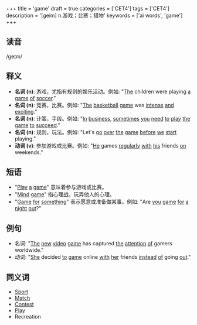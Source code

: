 +++
title = 'game'
draft = true
categories = ['CET4']
tags = ['CET4']
description = '[geim] n.游戏；比赛；猎物'
keywords = ['ai words', 'game']
+++

## 读音
/ɡeɪm/

## 释义
- **名词 (n)**: 游戏，尤指有规则的娱乐活动。例如: "[The](/zh/post/the/) children were playing [a](/zh/post/a/) [game](/zh/post/game/) [of](/zh/post/of/) [soccer](/zh/post/soccer/)."
- **名词 (n)**: 竞赛，比赛。例如: "[The](/zh/post/the/) [basketball](/zh/post/basketball/) [game](/zh/post/game/) was [intense](/zh/post/intense/) [and](/zh/post/and/) [exciting](/zh/post/exciting/)."
- **名词 (n)**: 计策，手段。例如: "[In](/zh/post/in/) [business](/zh/post/business/), [sometimes](/zh/post/sometimes/) [you](/zh/post/you/) [need](/zh/post/need/) [to](/zh/post/to/) [play](/zh/post/play/) [the](/zh/post/the/) [game](/zh/post/game/) [to](/zh/post/to/) [succeed](/zh/post/succeed/)."
- **名词 (n)**: 规则，玩法。例如: "Let's [go](/zh/post/go/) [over](/zh/post/over/) [the](/zh/post/the/) [game](/zh/post/game/) [before](/zh/post/before/) [we](/zh/post/we/) [start](/zh/post/start/) playing."
- **动词 (v)**: 参加游戏或比赛。例如: "[He](/zh/post/he/) games [regularly](/zh/post/regularly/) [with](/zh/post/with/) [his](/zh/post/his/) friends [on](/zh/post/on/) weekends."

## 短语
- "[Play](/zh/post/play/) [a](/zh/post/a/) [game](/zh/post/game/)" 意味着参与游戏或比赛。
- "[Mind](/zh/post/mind/) [game](/zh/post/game/)" 指心理战，玩弄他人的心理。
- "[Game](/zh/post/game/) [for](/zh/post/for/) [something](/zh/post/something/)" 表示愿意或准备做某事。例如: "Are [you](/zh/post/you/) [game](/zh/post/game/) [for](/zh/post/for/) [a](/zh/post/a/) [night](/zh/post/night/) [out](/zh/post/out/)?"

## 例句
- 名词: "[The](/zh/post/the/) [new](/zh/post/new/) [video](/zh/post/video/) [game](/zh/post/game/) has captured [the](/zh/post/the/) [attention](/zh/post/attention/) [of](/zh/post/of/) gamers worldwide."
- 动词: "[She](/zh/post/she/) decided [to](/zh/post/to/) [game](/zh/post/game/) online [with](/zh/post/with/) [her](/zh/post/her/) friends [instead](/zh/post/instead/) [of](/zh/post/of/) going [out](/zh/post/out/)."

## 同义词
- [Sport](/zh/post/sport/)
- [Match](/zh/post/match/)
- [Contest](/zh/post/contest/)
- [Play](/zh/post/play/)
- Recreation
